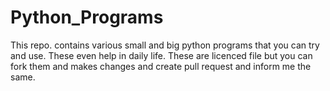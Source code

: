 # Python_Programs
This repo. contains various small and big python programs that you can try and use. These even help in daily life.
These are licenced file but you can fork them and makes changes and create pull request and inform me the same.

